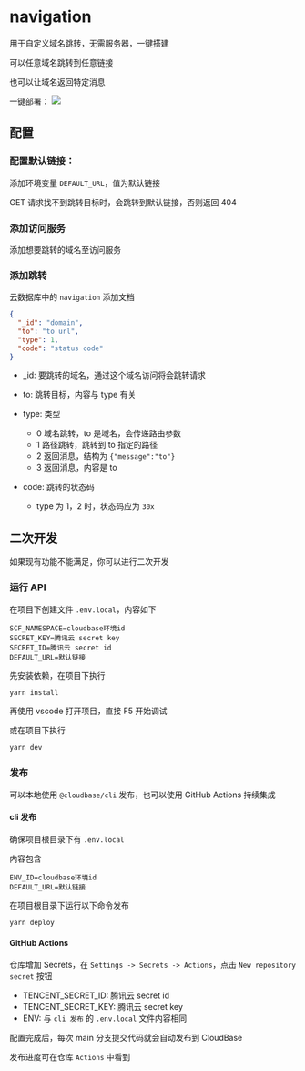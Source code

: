 # navigation

用于自定义域名跳转，无需服务器，一键搭建

可以任意域名跳转到任意链接

也可以让域名返回特定消息

一键部署：
[![](https://main.qcloudimg.com/raw/67f5a389f1ac6f3b4d04c7256438e44f.svg)](https://console.cloud.tencent.com/tcb/env/index?action=CreateAndDeployCloudBaseProject&appUrl=https%3A%2F%2Fgithub.com%2Fhal-wang%2Fnavigation&branch=main)

## 配置

### 配置默认链接：

添加环境变量 `DEFAULT_URL`，值为默认链接

GET 请求找不到跳转目标时，会跳转到默认链接，否则返回 404

### 添加访问服务

添加想要跳转的域名至访问服务

### 添加跳转

云数据库中的 `navigation` 添加文档

```JSON
{
  "_id": "domain",
  "to": "to url",
  "type": 1,
  "code": "status code"
}
```

- \_id: 要跳转的域名，通过这个域名访问将会跳转请求
- to: 跳转目标，内容与 type 有关
- type: 类型
  - 0 域名跳转，to 是域名，会传递路由参数
  - 1 路径跳转，跳转到 to 指定的路径
  - 2 返回消息，结构为 `{"message":"to"}`
  - 3 返回消息，内容是 to
- code: 跳转的状态码

  - type 为 1，2 时，状态码应为 `30x`

## 二次开发

如果现有功能不能满足，你可以进行二次开发

### 运行 API

在项目下创建文件 `.env.local`，内容如下

```
SCF_NAMESPACE=cloudbase环境id
SECRET_KEY=腾讯云 secret key
SECRET_ID=腾讯云 secret id
DEFAULT_URL=默认链接
```

先安装依赖，在项目下执行

```bash
yarn install
```

再使用 vscode 打开项目，直接 F5 开始调试

或在项目下执行

```bash
yarn dev
```

### 发布

可以本地使用 `@cloudbase/cli` 发布，也可以使用 GitHub Actions 持续集成

#### cli 发布

确保项目根目录下有 `.env.local`

内容包含

```
ENV_ID=cloudbase环境id
DEFAULT_URL=默认链接
```

在项目根目录下运行以下命令发布

```bash
yarn deploy
```

#### GitHub Actions

仓库增加 Secrets，在 `Settings -> Secrets -> Actions`，点击 `New repository secret` 按钮

- TENCENT_SECRET_ID: 腾讯云 secret id
- TENCENT_SECRET_KEY: 腾讯云 secret key
- ENV: 与 `cli 发布` 的 `.env.local` 文件内容相同

配置完成后，每次 main 分支提交代码就会自动发布到 CloudBase

发布进度可在仓库 `Actions` 中看到
